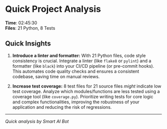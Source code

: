# Quick Project Analysis

**Time**: 02:45:30  
**Files**: 21 Python, 8 Tests

## Quick Insights

1. **Introduce a linter and formatter:** With 21 Python files, code style consistency is crucial. Integrate a linter (like `flake8` or `pylint`) and a formatter (like `black`) into your CI/CD pipeline (or pre-commit hooks). This automates code quality checks and ensures a consistent codebase, saving time on manual reviews.

2. **Increase test coverage:**  8 test files for 21 source files *might* indicate low test coverage. Analyze which modules/functions are less tested using a coverage tool (like `coverage.py`). Prioritize writing tests for core logic and complex functionalities, improving the robustness of your application and reducing the risk of regressions.


---
*Quick analysis by Smart AI Bot*
